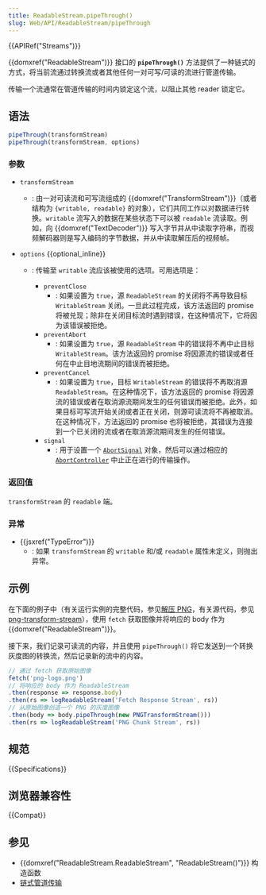 ```yaml
---
title: ReadableStream.pipeThrough()
slug: Web/API/ReadableStream/pipeThrough
---
```


{{APIRef("Streams")}}

{{domxref("ReadableStream")}} 接口的 **`pipeThrough()`** 方法提供了一种链式的方式，将当前流通过转换流或者其他任何一对可写/可读的流进行管道传输。

传输一个流通常在管道传输的时间内锁定这个流，以阻止其他 reader 锁定它。

## 语法

```js
pipeThrough(transformStream)
pipeThrough(transformStream, options)
```

### 参数

- `transformStream`
  - : 由一对可读流和可写流组成的 {{domxref("TransformStream")}}（或者结构为 `{writable, readable}` 的对象），它们共同工作以对数据进行转换。`writable` 流写入的数据在某些状态下可以被 `readable` 流读取。例如，向 {{domxref("TextDecoder")}} 写入字节并从中读取字符串，而视频解码器则是写入编码的字节数据，并从中读取解压后的视频帧。

- `options` {{optional_inline}}

  - : 传输至 `writable` 流应该被使用的选项。可用选项是：

    - `preventClose`
      - : 如果设置为 `true`，源 `ReadableStream` 的关闭将不再导致目标 `WritableStream` 关闭。一旦此过程完成，该方法返回的 promise 将被兑现；除非在关闭目标流时遇到错误，在这种情况下，它将因为该错误被拒绝。
    - `preventAbort`
      - : 如果设置为 `true`，源 `ReadableStream` 中的错误将不再中止目标 `WritableStream`。该方法返回的 promise 将因源流的错误或者任何在中止目地流期间的错误而被拒绝。
    - `preventCancel`
      - : 如果设置为 `true`，目标 `WritableStream` 的错误将不再取消源 `ReadableStream`。在这种情况下，该方法返回的 promise 将因源流的错误或者在取消源流期间发生的任何错误而被拒绝。此外，如果目标可写流开始关闭或者正在关闭，则源可读流将不再被取消。在这种情况下，方法返回的 promise 也将被拒绝，其错误为连接到一个已关闭的流或者在取消源流期间发生的任何错误。
    - `signal`
      - : 用于设置一个 [`AbortSignal`](/zh-CN/docs/Web/API/AbortSignal) 对象，然后可以通过相应的 [`AbortController`](/zh-CN/docs/Web/API/AbortController) 中止正在进行的传输操作。

### 返回值

`transformStream` 的 `readable` 端。

### 异常

- {{jsxref("TypeError")}}
  - : 如果 `transformStream` 的 `writable` 和/或 `readable` 属性未定义，则抛出异常。

## 示例

在下面的例子中（有关运行实例的完整代码，参见[解压 PNG](https://mdn.github.io/dom-examples/streams/png-transform-stream/)，有关源代码，参见 [png-transform-stream](https://github.com/mdn/dom-examples/tree/master/streams/png-transform-stream)），使用 `fetch` 获取图像并将响应的 body 作为 {{domxref("ReadableStream")}}。

接下来，我们记录可读流的内容，并且使用 `pipeThrough()` 将它发送到一个转换灰度图的转换流，然后记录新的流中的内容。

```js
// 通过 fetch 获取原始图像
fetch('png-logo.png')
// 将响应的 body 作为 ReadableStream
.then(response => response.body)
.then(rs => logReadableStream('Fetch Response Stream', rs))
// 从原始图像创造一个 PNG 的灰度图像
.then(body => body.pipeThrough(new PNGTransformStream()))
.then(rs => logReadableStream('PNG Chunk Stream', rs))
```

## 规范

{{Specifications}}

## 浏览器兼容性

{{Compat}}

## 参见

- {{domxref("ReadableStream.ReadableStream", "ReadableStream()")}} 构造函数
- [链式管道传输](/zh-CN/docs/Web/API/Streams_API/Using_readable_streams#链式管道传输)
